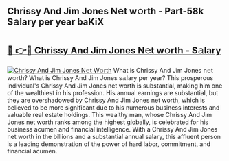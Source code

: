 ## Chrissy And Jim Jones N𝚎t w𝚘rth - Part-58k S𝚊lary per year baKiX

# <h2><a href="http://gc0oer.nevu.top/?p=Chrissy+And+Jim+Jones">🔗 👉🔴 Chrissy And Jim Jones N𝚎t w𝚘rth - S𝚊lary</a></h2>

[![Chrissy And Jim Jones N𝚎t W𝚘rth](https://i.imgur.com/Oavwk0R.jpeg)](http://gc0oer.nevu.top/?p=Chrissy+And+Jim+Jones)
What is Chrissy And Jim Jones n𝚎t w𝚘rth? What is Chrissy And Jim Jones s𝚊lary per year?
This prosperous individual's Chrissy And Jim Jones net worth is substantial, making him one of the wealthiest in his profession. His annual earnings are substantial, but they are overshadowed by Chrissy And Jim Jones net worth, which is believed to be more significant due to his numerous business interests and valuable real estate holdings. This wealthy man, whose Chrissy And Jim Jones net worth ranks among the highest globally, is celebrated for his business acumen and financial intelligence. With a Chrissy And Jim Jones net worth in the billions and a substantial annual salary, this affluent person is a leading demonstration of the power of hard labor, commitment, and financial acumen.
